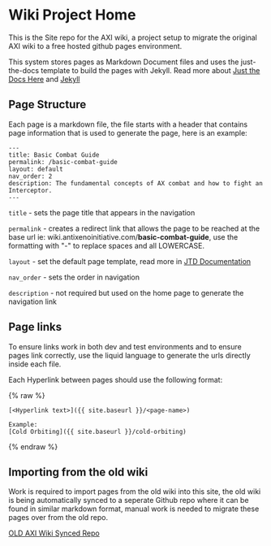 # Wiki Project Home

This is the Site repo for the AXI wiki, a project setup to migrate the original AXI wiki to a free hosted github pages environment. 

This system stores pages as Markdown Document files and uses the just-the-docs template to build the pages with Jekyll. Read more about [Just the Docs Here](https://just-the-docs.com/) and [Jekyll](https://jekyllrb.com/docs/pages/)

## Page Structure

Each page is a markdown file, the file starts with a header that contains page information that is used to generate the page, here is an example: 

```
---
title: Basic Combat Guide
permalink: /basic-combat-guide
layout: default
nav_order: 2
description: The fundamental concepts of AX combat and how to fight an Interceptor.
---
```

`title` - sets the page title that appears in the navigation

`permalink` - creates a redirect link that allows the page to be reached at the base url ie: wiki.antixenoinitiative.com/**basic-combat-guide**, use the formatting with "-" to replace spaces and all LOWERCASE.

`layout` - set the default page template, read more in [JTD Documentation](https://just-the-docs.com/)

`nav_order` - sets the order in navigation

`description` - not required but used on the home page to generate the navigation link

## Page links
To ensure links work in both dev and test environments and to ensure pages link correctly, use the liquid language to generate the urls directly inside each file.

Each Hyperlink between pages should use the following format: 

{% raw %}
```
[<Hyperlink text>]({{ site.baseurl }}/<page-name>)

Example: 
[Cold Orbiting]({{ site.baseurl }}/cold-orbiting)
```
{% endraw %}



## Importing from the old wiki

Work is required to import pages from the old wiki into this site, the old wiki is being automatically synced to a seperate Github repo where it can be found in similar markdown format, manual work is needed to migrate these pages over from the old repo.

[OLD AXI Wiki Synced Repo](https://github.com/antixenoinitiative/axiwiki)